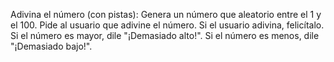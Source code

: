 Adivina el número (con pistas):
Genera un número que aleatorio entre el 1 y el 100.
Pide al usuario que adivine el número.
Si el usuario adivina, felicítalo.
Si el número es mayor, dile "¡Demasiado alto!".
Si el número es menos, dile "¡Demasiado bajo!".